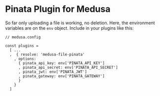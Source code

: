 # Pinata Plugin for Medusa

So far only uploading a file is working, no deletion. Here, the environment variables are on the `env` object. Include in your plugins like this:

```node
// medusa.config

const plugins =
  [ ...
  ,  { resolve: 'medusa-file-pinata'
    , options:
      { pinata_api_key: env['PINATA_API_KEY']
      , pinata_api_secret: env['PINATA_API_SECRET']
      , pinata_jwt: env['PINATA_JWT']
      , pinata_gateway: env['PINATA_GATEWAY']
      }
    }
  ]
```
